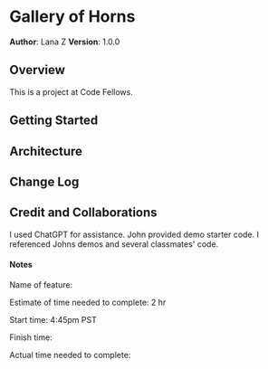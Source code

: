 # Gallery of Horns

**Author**: Lana Z
**Version**: 1.0.0 

## Overview
This is a project at Code Fellows.

## Getting Started


## Architecture


## Change Log



## Credit and Collaborations
I used ChatGPT for assistance.
John provided demo starter code.
I referenced Johns demos and several classmates' code.

#### Notes
Name of feature: 

Estimate of time needed to complete: 2 hr

Start time: 4:45pm PST

Finish time: 

Actual time needed to complete: 